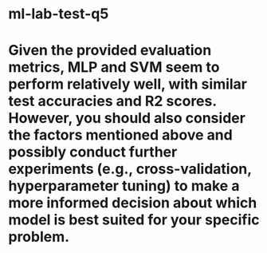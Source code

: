 # ml-lab-test-q5

# Given the provided evaluation metrics, MLP and SVM seem to perform relatively well, with similar test accuracies and R2 scores. However, you should also consider the factors mentioned above and possibly conduct further experiments (e.g., cross-validation, hyperparameter tuning) to make a more informed decision about which model is best suited for your specific problem.
